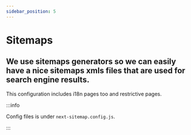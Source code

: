 ```yaml
---
sidebar_position: 5
---
```


# Sitemaps 


<h2>We use sitemaps generators so we can easily have a nice sitemaps xmls files that are used for search engine results.</h2>

This configuration includes i18n pages too and restrictive pages.


:::info

Config files is under `next-sitemap.config.js`.

:::
